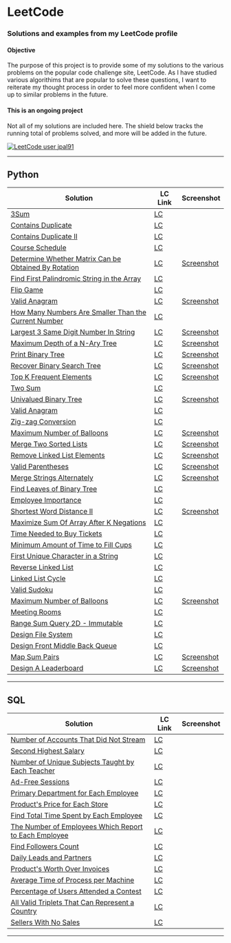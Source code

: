 # LeetCode

### Solutions and examples from my LeetCode profile


#### Objective
The purpose of this project is to provide some of my solutions to the various problems on the popular code challenge site, LeetCode. As I have studied various algorithims that are popular to solve these questions, I want to reiterate my thought process in order to feel more confident when I come up to similar problems in the future. 

#### This is an ongoing project

Not all of my solutions are included here. The shield below tracks the running total of problems solved, and more will be added in the future.
 
[![LeetCode user jpal91](https://img.shields.io/badge/dynamic/json?style=for-the-badge&labelColor=black&color=%23ffa116&label=Solved&query=solved&url=https%3A%2F%2Fleetcode-badge.vercel.app%2Fapi%2Fusers%2Fjpal91&logo=leetcode&logoColor=yellow)](https://leetcode.com/jpal91/)

---

## Python

| Solution | LC Link | Screenshot |
|----------|---------|------------|
|[3Sum](/Python/3sum.py) | [LC](https://leetcode.com/problems/3sum) | |
|[Contains Duplicate](/Python/contains-duplicate.py) | [LC](https://leetcode.com/problems/contains-duplicate/) | |
|[Contains Duplicate II](/Python/contains-duplicate-ii.py) | [LC](https://leetcode.com/problems/contains-duplicate-ii) ||
|[Course Schedule](/Python/course-schedule.py) | [LC](https://leetcode.com/problems/course-schedule/) ||
|[Determine Whether Matrix Can be Obtained By Rotation](/Python/determine-whether-matrix.py) | [LC](https://leetcode.com/problems/determine-whether-matrix-can-be-obtained-by-rotation/) |[Screenshot](/Screenshots/determine-whether-matrix.JPG)|
|[Find First Palindromic String in the Array](/Python/find-first-palindromic-string.py) | [LC](https://leetcode.com/problems/find-first-palindromic-string-in-the-array/) ||
|[Flip Game](/Python/flip-game.py) | [LC](https://leetcode.com/problems/flip-game) ||
|[Valid Anagram](/Python/group-anagram.py) | [LC](https://leetcode.com/problems/valid-anagram/) |[Screenshot](/Screenshots/group-anagrams.jpg)|
|[How Many Numbers Are Smaller Than the Current Number](/Python/how-many-numbers-are-smaller.py) | [LC](https://leetcode.com/problems/how-many-numbers-are-smaller-than-the-current-number/) ||
|[Largest 3 Same Digit Number In String](/Python/largest-3-same-digit-number.py) | [LC](https://leetcode.com/problems/largest-3-same-digit-number-in-string) | [Screenshot](/Screenshots/largest-3-same-digit-number.JPG)|
|[Maximum Depth of a N-Ary Tree](/Python/maximum-depth-of-n-ary-tree.py) | [LC](https://leetcode.com/problems/maximum-depth-of-n-ary-tree) | [Screenshot](/Screenshots/maximum-depth-of-n-ary-tree.JPG) |
|[Print Binary Tree](/Python/print-binary-tree.py) | [LC](https://leetcode.com/problems/print-binary-tree) | [Screenshot](/Screenshots/print-binary-tree.JPG)|
|[Recover Binary Search Tree](/Python/recover-binary-search-tree.py) | [LC](https://leetcode.com/problems/recover-binary-search-tree/) | [Screenshot](/Screenshots/recover-binary-search-tree.JPG)|
|[Top K Frequent Elements](/Python/top-k-frequent-elements.py)|[LC](https://leetcode.com/problems/top-k-frequent-elements)|[Screenshot](/Screenshots/top-k-frequent-elements.jpg)
|[Two Sum](/Python/two-sum.py)|[LC](https://leetcode.com/problems/two-sum/)||
|[Univalued Binary Tree](/Python/univalued-binary-tree.py)|[LC](https://leetcode.com/problems/univalued-binary-tree/)|[Screenshot](/Screenshots/univalued-binary-tree.py)|
|[Valid Anagram](/Python/valid-anagram.py)|[LC](https://leetcode.com/problems/valid-anagram/)||
|[Zig-zag Conversion](/Python/zigzag-conversion.py)|[LC](https://leetcode.com/problems/zigzag-conversion/)||
|[Maximum Number of Balloons](/Python/maximum-number-of-balloons.py)|[LC](https://leetcode.com/problems/maximum-number-of-balloons/)|[Screenshot](https://assets.leetcode.com/users/images/5a313fe0-0260-4693-a1ec-2afc40af272e_1666389742.8823123.jpeg)
|[Merge Two Sorted Lists](/Python/merge-two-sorted-lists.py)|[LC](https://leetcode.com/problems/merge-two-sorted-lists/)|[Screenshot](/Screenshots/merge-two-sorted-lists.jpg)|
|[Remove Linked List Elements](/Python/remove-linked-list-elements.py)|[LC](https://leetcode.com/problems/remove-linked-list-elements)|[Screenshot](/Screenshots/remove-linked-list-elements.jpg)|
|[Valid Parentheses](/Python/valid-parentheses.py)|[LC](https://leetcode.com/problems/valid-parentheses/)|[Screenshot](/Screenshots/valid-parentheses.jpg)|
|[Merge Strings Alternately](/Python/merge-strings-alternately.py)|[LC](https://leetcode.com/problems/merge-strings-alternately)|[Screenshot](/Screenshots/merge-strings-alternately.jpg)|
|[Find Leaves of Binary Tree](/Python/find-leaves-of-binary.py)|[LC](https://leetcode.com/problems/find-leaves-of-binary-tree)||
|[Employee Importance](/Python/employee-importance.py)|[LC](https://leetcode.com/problems/employee-importance)||
|[Shortest Word Distance II](/Python/shortest-word-distance-ii.py)|[LC](https://leetcode.com/problems/shortest-word-distance-ii)|[Screenshot](/Screenshots/shortest-word-distance-ii.jpg)|
|[Maximize Sum Of Array After K Negations](/Python/maximize-sum-of-array.py)|[LC](https://leetcode.com/problems/maximize-sum-of-array-after-k-negations)||
|[Time Needed to Buy Tickets](/Python/time-needed-to-buy.py)|[LC](https://leetcode.com/problems/time-needed-to-buy-tickets)||
|[Minimum Amount of Time to Fill Cups](/Python/minimum-amount-of-time.py)|[LC](https://leetcode.com/problems/minimum-amount-of-time-to-fill-cups)||
|[First Unique Character in a String](/Python/first-unique-character.py)|[LC](https://leetcode.com/submissions/detail/830038320/)||
|[Reverse Linked List](/Python/reverse-linked-list.py)|[LC](https://leetcode.com/submissions/detail/830221570/)||
|[Linked List Cycle](/Python/linked-list-cycle.py)|[LC](https://leetcode.com/submissions/detail/830160081/)||
|[Valid Sudoku](/Python/valid-sudoku.py)|[LC](https://leetcode.com/submissions/detail/830021528/)||
|[Maximum Number of Balloons](/Python/maximum-number-of-balloons.py)|[LC](https://leetcode.com/problems/maximum-number-of-balloons/)|[Screenshot](/Screenshots/maximum-number-of-balloons.JPG)|
|[Meeting Rooms](/Python/meeting-rooms.py)|[LC](https://leetcode.com/problems/meeting-rooms/)||
|[Range Sum Query 2D - Immutable](/Python/range-sum-query-2d--.py)|[LC](https://leetcode.com/problems/range-sum-query-2d---immutable)||
|[Design File System](/Python/design-file-system.py)|[LC](https://leetcode.com/problems/design-file-system)||
|[Design Front Middle Back Queue](/Python/design-front-middle-back.py)|[LC](https://leetcode.com/problems/design-front-middle-back-queue)||
|[Map Sum Pairs](/Python/map-sum-pairs.py)|[LC](https://leetcode.com/problems/map-sum-pairs)|[Screenshot](/Screenshots/map-sum-pairs.JPG)|
|[Design A Leaderboard](/Python/design-a-leaderboard.py)|[LC](https://leetcode.com/problems/design-a-leaderboard)|[Screenshot](/Screenshots/design-a-leaderboard.JPG)|

***

## SQL

| Solution | LC Link | Screenshot |
|----------|---------|------------|
|[Number of Accounts That Did Not Stream](/SQL/number-of-accounts-that.sql)|[LC](https://leetcode.com/problems/number-of-accounts-that-did-not-stream)||
|[Second Highest Salary](/SQL/second-highest-salary.sql)|[LC](https://leetcode.com/problems/second-highest-salary)||
|[Number of Unique Subjects Taught by Each Teacher](/SQL/number-of-unique.sql)|[LC](https://leetcode.com/problems/number-of-unique-subjects-taught-by-each-teacher)||
|[Ad-Free Sessions](/SQL/ad-free-sessions.sql)|[LC](https://leetcode.com/problems/ad-free-sessions)||
|[Primary Department for Each Employee](/SQL/primary-department-for.sql)|[LC](https://leetcode.com/problems/primary-department-for-each-employee)||
|[Product's Price for Each Store](/SQL/product's-price-for-each.sql)|[LC](https://leetcode.com/problems/product's-price-for-each-store)||
|[Find Total Time Spent by Each Employee](/SQL/find-total-time-spent-by.sql)|[LC](https://leetcode.com/problems/find-total-time-spent-by-each-employee)||
|[The Number of Employees Which Report to Each Employee](/SQL/the-number-of-employees.sql)|[LC](https://leetcode.com/problems/the-number-of-employees-which-report-to-each-employee)||
|[Find Followers Count](/SQL/find-followers-count.sql)|[LC](https://leetcode.com/problems/find-followers-count)||
|[Daily Leads and Partners](/SQL/daily-leads-and-partners.sql)|[LC](https://leetcode.com/problems/daily-leads-and-partners)||
|[Product's Worth Over Invoices](/SQL/product's-worth-over.sql)|[LC](https://leetcode.com/problems/product's-worth-over-invoices)||
|[Average Time of Process per Machine](/SQL/average-time-of-process.sql)|[LC](https://leetcode.com/problems/average-time-of-process-per-machine)||
|[Percentage of Users Attended a Contest](/SQL/percentage-of-users.sql)|[LC](https://leetcode.com/problems/percentage-of-users-attended-a-contest)||
|[All Valid Triplets That Can Represent a Country](/SQL/all-valid-triplets-that.sql)|[LC](https://leetcode.com/problems/all-valid-triplets-that-can-represent-a-country)||
|[Sellers With No Sales](/SQL/sellers-with-no-sales.sql)|[LC](https://leetcode.com/problems/sellers-with-no-sales)||

***
